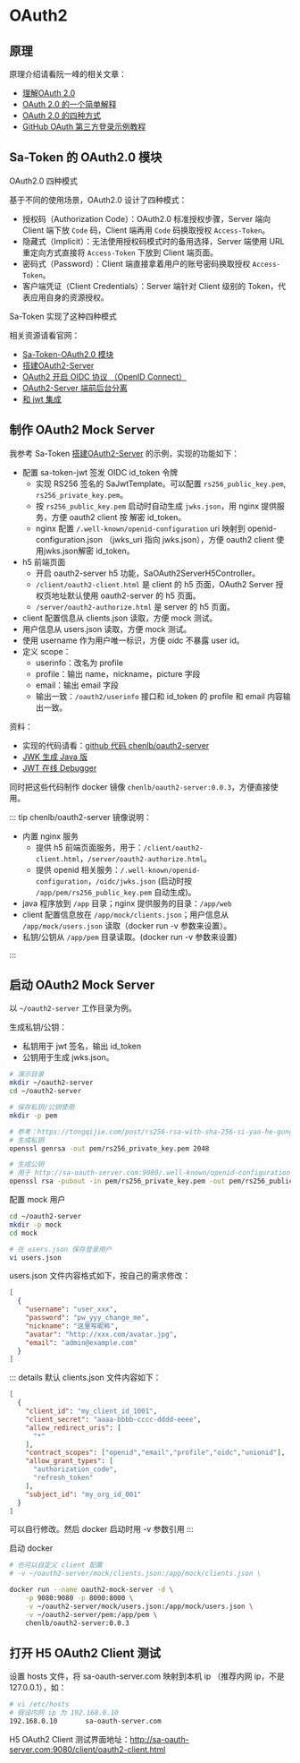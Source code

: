 # OAuth2

## 原理

原理介绍请看阮一峰的相关文章：
* [理解OAuth 2.0](https://www.ruanyifeng.com/blog/2014/05/oauth_2_0.html)
* [OAuth 2.0 的一个简单解释](https://www.ruanyifeng.com/blog/2019/04/oauth_design.html)
* [OAuth 2.0 的四种方式](https://www.ruanyifeng.com/blog/2019/04/oauth-grant-types.html)
* [GitHub OAuth 第三方登录示例教程](https://www.ruanyifeng.com/blog/2019/04/github-oauth.html)


## Sa-Token 的 OAuth2.0 模块

OAuth2.0 四种模式

基于不同的使用场景，OAuth2.0 设计了四种模式：
* 授权码（Authorization Code）：OAuth2.0 标准授权步骤，Server 端向 Client 端下放 ```Code``` 码，Client 端再用 ```Code``` 码换取授权 ```Access-Token```。
* 隐藏式（Implicit）：无法使用授权码模式时的备用选择，Server 端使用 URL 重定向方式直接将 ```Access-Token``` 下放到 Client 端页面。
* 密码式（Password）：Client 端直接拿着用户的账号密码换取授权 ```Access-Token```。
* 客户端凭证（Client Credentials）：Server 端针对 Client 级别的 Token，代表应用自身的资源授权。

Sa-Token 实现了这种四种模式

相关资源请看官网：
* [Sa-Token-OAuth2.0 模块](https://sa-token.cc/doc.html#/oauth2/readme)
* [搭建OAuth2-Server](https://sa-token.cc/doc.html#/oauth2/oauth2-server)
* [OAuth2 开启 OIDC 协议 （OpenID Connect）](https://sa-token.cc/doc.html#/oauth2/oauth2-oidc)
* [OAuth2-Server 端前后台分离](https://sa-token.cc/doc.html#/oauth2/oauth2-h5)
* [和 jwt 集成](https://sa-token.cc/doc.html#/plugin/jwt-extend)

## 制作 OAuth2 Mock Server

我参考 Sa-Token [搭建OAuth2-Server](https://sa-token.cc/doc.html#/oauth2/oauth2-server) 的示例，实现的功能如下：
* 配置 sa-token-jwt 签发 OIDC id_token 令牌
  * 实现 RS256 签名的 SaJwtTemplate。可以配置 ```rs256_public_key.pem```, ```rs256_private_key.pem```。
  * 按 ```rs256_public_key.pem``` 启动时自动生成 ```jwks.json```，用 nginx 提供服务，方便 oauth2 client 按 解密 id_token。
  * nginx 配置 ```/.well-known/openid-configuration``` uri 映射到 openid-configuration.json （jwks_uri 指向 jwks.json），方便 oauth2 client 使用jwks.json解密 id_token。
* h5 前端页面
  * 开启 oauth2-server h5 功能，SaOAuth2ServerH5Controller。
  * ```/client/oauth2-client.html``` 是 client 的 h5 页面，OAuth2 Server 授权页地址默认使用 oauth2-server 的 h5 页面。
  * ```/server/oauth2-authorize.html``` 是 server 的 h5 页面。
* client 配置信息从 clients.json 读取，方便 mock 测试。
* 用户信息从 users.json 读取，方便 mock 测试。
* 使用 username 作为用户唯一标识，方便 oidc 不暴露 user id。
* 定义 scope：
  * userinfo：改名为 profile
  * profile：输出 name，nickname，picture 字段
  * email：输出 email 字段
  * 输出一致：```/oauth2/userinfo``` 接口和 id_token 的 profile 和 email 内容输出一致。 

资料：
* 实现的代码请看：[github 代码 chenlb/oauth2-server](https://github.com/chenlb/oauth2-server)
* [JWK 生成 Java 版](https://connect2id.com/products/nimbus-jose-jwt/examples/jwk-generation)
* [JWT 在线 Debugger](https://jwt.io/)

同时把这些代码制作 docker 镜像 ```chenlb/oauth2-server:0.0.3```，方便直接使用。

::: tip chenlb/oauth2-server 镜像说明：
* 内置 nginx 服务
  * 提供 h5 前端页面服务，用于：```/client/oauth2-client.html```，```/server/oauth2-authorize.html```。
  * 提供 openid 相关服务：```/.well-known/openid-configuration```，```/oidc/jwks.json``` (启动时按 ```/app/pem/rs256_public_key.pem``` 自动生成)。
* java 程序放到 ```/app``` 目录；nginx 提供服务的目录：```/app/web```
* client 配置信息放在 ```/app/mock/clients.json```；用户信息从 ```/app/mock/users.json``` 读取（docker run -v 参数来设置）。
* 私钥/公钥从 ```/app/pem``` 目录读取。(docker run -v 参数来设置)

::: 

## 启动 OAuth2 Mock Server

以 ```~/oauth2-server``` 工作目录为例。

生成私钥/公钥：
* 私钥用于 jwt 签名，输出 id_token
* 公钥用于生成 jwks.json。

```bash
# 演示目录
mkdir ~/oauth2-server
cd ~/oauth2-server

# 保存私钥/公钥使用 
mkdir -p pem

# 参考：https://tongqijie.com/post/rs256-rsa-with-sha-256-si-yao-he-gong-yao-sheng-cheng-fang-fa-zjc22re2
# 生成私钥
openssl genrsa -out pem/rs256_private_key.pem 2048

# 生成公钥
# 用于 http://sa-oauth-server.com:9080/.well-known/openid-configuration 返回 jwks_uri 连接返回 jwks.json 内容。
openssl rsa -pubout -in pem/rs256_private_key.pem -out pem/rs256_public_key.pem
```

配置 mock 用户
```bash
cd ~/oauth2-server
mkdir -p mock
cd mock

# 在 users.json 保存登录用户
vi users.json
```

users.json 文件内容格式如下，按自己的需求修改：

```json
[
  {
    "username": "user_xxx",
    "password": "pw_yyy_change_me",
    "nickname": "这里写昵称",
    "avatar": "http://xxx.com/avatar.jpg",
    "email": "admin@example.com"
  }
]
```

::: details 默认 clients.json 文件内容如下：
```json
[
  {
    "client_id": "my_client_id_1001",
    "client_secret": "aaaa-bbbb-cccc-dddd-eeee",
    "allow_redirect_uris": [
      "*"
    ],
    "contract_scopes": ["openid","email","profile","oidc","unionid"],
    "allow_grant_types": [
      "authorization_code",
      "refresh_token"
    ],
    "subject_id": "my_org_id_001"
  }
]
```

可以自行修改。然后 docker 启动时用 -v 参数引用
:::

启动 docker

```bash
# 也可以自定义 client 配置
# -v ~/oauth2-server/mock/clients.json:/app/mock/clients.json \

docker run --name oauth2-mock-server -d \
    -p 9080:9080 -p 8000:8000 \
    -v ~/oauth2-server/mock/users.json:/app/mock/users.json \
    -v ~/oauth2-server/pem:/app/pem \
    chenlb/oauth2-server:0.0.3
```

## 打开 H5 OAuth2 Client 测试

设置 hosts 文件，将 sa-oauth-server.com 映射到本机 ip （推荐内网 ip，不是 127.0.0.1），如：
```bash
# vi /etc/hosts
# 假设内网 ip 为 192.168.0.10 
192.168.0.10       sa-oauth-server.com
```

H5 OAuth2 Client 测试界面地址：http://sa-oauth-server.com:9080/client/oauth2-client.html
